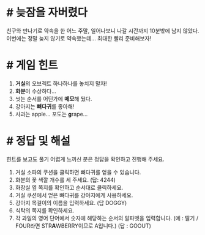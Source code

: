 ﻿
# # 늦잠을 자버렸다

친구와 만나기로 약속을 한 어느 주말, 
일어나보니 나갈 시간까지 10분밖에 남지 않았다. 
이번에는 정말 늦지 않기로 약속했는데... 
최대한 빨리 준비해보자!


# # 게임 힌트

1. **거실**의 오브젝트 하나하나를 놓치지 말자!
2. **화분**이 수상하다...
3. 씻는 순서를 어딘가에 **메모**해 뒀다.
4. 강아지는 **뼈다귀**를 좋아해!
5. 사과는 apple... 포도는 **g**rape... 

# # 정답 및 해설

힌트를 보고도 풀기 어렵게 느끼신 분은 정답을 확인하고 진행해 주세요.

1. 거실 소파의 쿠션을 클릭하면 뼈다귀를 얻을 수 있습니다.
2. 화분의 꽃 색깔 개수를 세 주세요. (답: 4244)
3. 화장실 옆 쪽지를 확인하고 순서대로 클릭하세요.
4. 거실 쿠션에서 얻은 뼈다귀를 강아지에게 사용하세요.
5. 강아지 목걸이의 이름을 입력하세요. (답 DOGGY)
6. 식탁의 쪽지를 확인하세요.
7. 각 과일의 영어 단어에서 숫자에 해당하는 순서의 알파벳을 입력합니다.
	(예 : 딸기 / FOUR라면 STR**A**WBERRY이므로 A입니다.)
	(답 : GOOUT)
